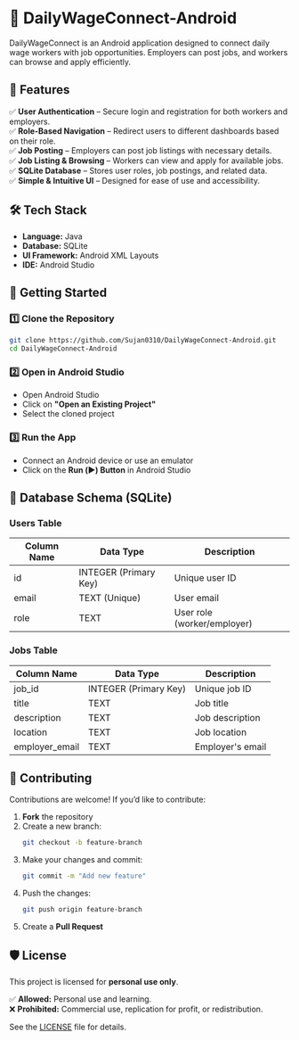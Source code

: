 # 🚀 DailyWageConnect-Android  

DailyWageConnect is an Android application designed to connect daily wage workers with job opportunities. Employers can post jobs, and workers can browse and apply efficiently.  

## 📱 Features  
✅ **User Authentication** – Secure login and registration for both workers and employers.  
✅ **Role-Based Navigation** – Redirect users to different dashboards based on their role.  
✅ **Job Posting** – Employers can post job listings with necessary details.  
✅ **Job Listing & Browsing** – Workers can view and apply for available jobs.  
✅ **SQLite Database** – Stores user roles, job postings, and related data.  
✅ **Simple & Intuitive UI** – Designed for ease of use and accessibility.  

## 🛠 Tech Stack  
- **Language:** Java  
- **Database:** SQLite  
- **UI Framework:** Android XML Layouts  
- **IDE:** Android Studio  

## 🚀 Getting Started  

### 1️⃣ Clone the Repository  
```sh
git clone https://github.com/Sujan0310/DailyWageConnect-Android.git  
cd DailyWageConnect-Android  
```  

### 2️⃣ Open in Android Studio  
- Open Android Studio  
- Click on **"Open an Existing Project"**  
- Select the cloned project  

### 3️⃣ Run the App  
- Connect an Android device or use an emulator  
- Click on the **Run (▶️) Button** in Android Studio  

## 📌 Database Schema (SQLite)  

### **Users Table**  
| Column Name  | Data Type | Description              |  
|-------------|----------|--------------------------|  
| id          | INTEGER (Primary Key) | Unique user ID |  
| email       | TEXT (Unique) | User email |  
| role        | TEXT | User role (worker/employer) |  

### **Jobs Table**  
| Column Name       | Data Type | Description           |  
|------------------|----------|-----------------------|  
| job_id          | INTEGER (Primary Key) | Unique job ID |  
| title          | TEXT | Job title |  
| description    | TEXT | Job description |  
| location      | TEXT | Job location |  
| employer_email | TEXT | Employer's email |  

## 🤝 Contributing  
Contributions are welcome! If you’d like to contribute:  

1. **Fork** the repository  
2. Create a new branch:  
   ```sh
   git checkout -b feature-branch  
   ```  
3. Make your changes and commit:  
   ```sh
   git commit -m "Add new feature"  
   ```  
4. Push the changes:  
   ```sh
   git push origin feature-branch  
   ```  
5. Create a **Pull Request**  

## 🛡 License  
This project is licensed for **personal use only**.  

✅ **Allowed:** Personal use and learning.  
❌ **Prohibited:** Commercial use, replication for profit, or redistribution.  

See the [LICENSE](./LICENSE) file for details.  
